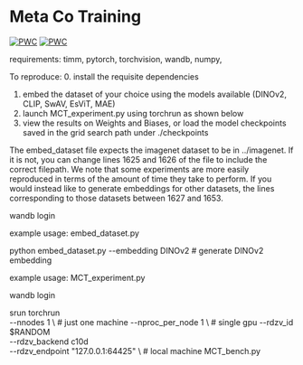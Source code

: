 # Meta Co Training

 	
[![PWC](https://img.shields.io/endpoint.svg?url=https://paperswithcode.com/badge/meta-co-training-two-views-are-better-than/semi-supervised-image-classification-on-2)](https://paperswithcode.com/sota/semi-supervised-image-classification-on-2?p=meta-co-training-two-views-are-better-than)
[![PWC](https://img.shields.io/endpoint.svg?url=https://paperswithcode.com/badge/meta-co-training-two-views-are-better-than/semi-supervised-image-classification-on-1)](https://paperswithcode.com/sota/semi-supervised-image-classification-on-1?p=meta-co-training-two-views-are-better-than)

requirements: timm, pytorch, torchvision, wandb, numpy, 

To reproduce:
0. install the requisite dependencies
1. embed the dataset of your choice using the models available (DINOv2, CLIP, SwAV, EsViT, MAE)
2. launch MCT_experiment.py using torchrun as shown below
3. view the results on Weights and Biases, or load the model checkpoints saved in the grid search path under ./checkpoints

The embed_dataset file expects the imagenet dataset to be in ../imagenet.  If it is not, you can change lines 1625 and 1626 of the file to include the correct filepath.  We note that some experiments are more easily reproduced in terms of the amount of time they take to perform.  If you would instead like to generate embeddings for other datasets, the lines corresponding to those datasets between 1627 and 1653.

wandb login <your wandb key>

example usage: embed_dataset.py

python embed_dataset.py --embedding DINOv2 # generate DINOv2 embedding

example usage: MCT_experiment.py

wandb login <your wandb key>

srun torchrun \
--nnodes 1 \ # just one machine
--nproc_per_node 1 \ # single gpu
--rdzv_id $RANDOM \
--rdzv_backend c10d \
--rdzv_endpoint "127.0.0.1:64425" \ # local machine
MCT_bench.py
